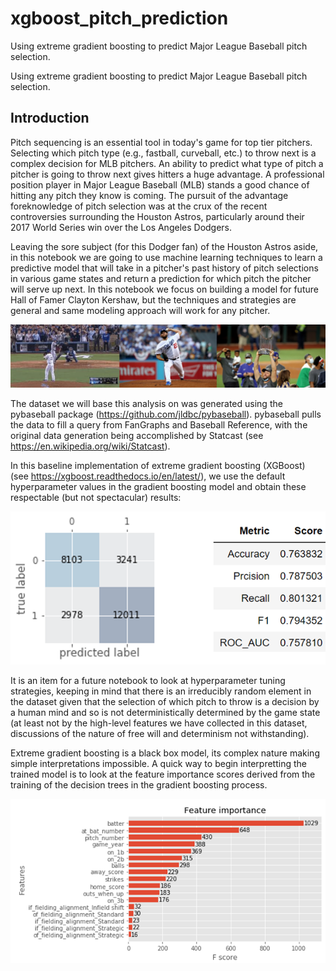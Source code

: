 # xgboost_pitch_prediction
Using extreme gradient boosting to predict Major League Baseball pitch selection.

Using extreme gradient boosting to predict Major League Baseball pitch selection.

## Introduction

Pitch sequencing is an essential tool in today's game for top tier pitchers. Selecting which pitch type (e.g., fastball, curveball, etc.) to throw next is a complex decision for MLB pitchers. An ability to predict what type of pitch a pitcher is going to throw next gives hitters a huge advantage. A professional position player in Major League Baseball (MLB) stands a good chance of hitting any pitch they know is coming. The pursuit of the advantage foreknowledge of pitch selection was at the crux of the recent controversies surrounding the Houston Astros, particularly around their 2017 World Series win over the Los Angeles Dodgers.

Leaving the sore subject (for this Dodger fan) of the Houston Astros aside, in this notebook we are going to use machine learning techniques to learn a predictive model that will take in a pitcher's past history of pitch selections in various game states and return a prediction for which pitch the pitcher will serve up next. In this notebook we focus on building a model for future Hall of Famer Clayton Kershaw, but the techniques and strategies are general and same modeling approach will work for any pitcher.

![](img/kershaw3.png)

The dataset we will base this analysis on was generated using the pybaseball package (https://github.com/jldbc/pybaseball). pybaseball pulls the data to fill a query from FanGraphs and Baseball Reference, with the original data generation being accomplished by Statcast (see https://en.wikipedia.org/wiki/Statcast).

In this baseline implementation of extreme gradient boosting (XGBoost) (see https://xgboost.readthedocs.io/en/latest/), we use the default hyperparameter values in the gradient boosting model and obtain these respectable (but not spectacular) results:

![](img/test_scores_2.png)

It is an item for a future notebook to look at hyperparameter tuning strategies, keeping in mind that there is an irreducibly random element in the dataset given that the selection of which pitch to throw is a decision by a human mind and so is not deterministically determined by the game state (at least not by the high-level features we have collected in this dataset, discussions of the nature of free will and determinism not withstanding). 

Extreme gradient boosting is a black box model, its complex nature making simple interpretations impossible. A quick way to begin interpretting the trained model is to look at the feature importance scores derived from the training of the decision trees in the gradient boosting process.

![](img/xgboost_feature_importance.png)